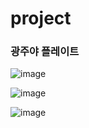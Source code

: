 # project
<h3> 광주야 플레이트</h3>

![image](https://user-images.githubusercontent.com/116868175/206379482-13a3bd7a-32e6-4102-a922-d5e0b80a8836.png)

![image](https://user-images.githubusercontent.com/73088512/206371231-9f96900c-20b5-4191-94c8-35a0b8a06f5c.png)

![image](https://user-images.githubusercontent.com/73088512/206371338-52f54f3e-bea6-46dd-a932-5326bd91bf0d.png)

